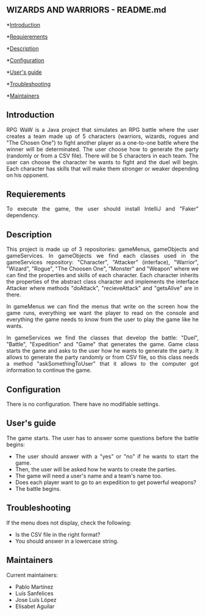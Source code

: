## WIZARDS AND WARRIORS - README.md


*[Introduction](#introduction)

*[Requierements](#requierements)

*[Description](#description)

*[Configuration](#configuration)

*[User's guide](#users-guide)

*[Troubleshooting](#troubleshooting)

*[Maintainers](#Maintainers)

<div align= "justify">

## Introduction

RPG WaW is a Java project that simulates an RPG battle where the user creates a team made up of 5 characters (warriors, wizards, rogues and "The Chosen One") to fight another player as a one-to-one battle where the winner will be determinated. 
The user choose how to generate the party (randomly or from a CSV file). There will be 5 characters in each team. The user can choose the character he wants to fight and the duel will begin. Each character has skills that will make them stronger or weaker depending on his opponent. 

## Requierements

To execute the game, the user should install IntelliJ and "Faker" dependency.


## Description

This project is made up of 3 repositories: gameMenus, gameObjects and gameServices.
In gameObjects we find each classes used in the gameServices repository: "Character", "Attacker" (interface), "Warrior", "Wizard", "Rogue", "The Choosen One", "Monster" and "Weapon" where we can find the properties and skills of each character. Each character inherits the properties of the abstract class character and implements the interface Attacker where methods "doAttack", "recieveAttack" and "getsAlive" are in there. 

In gameMenus we can find the menus that write on the screen how the game runs, everything we want the player to read on the console and everything the game needs to know from the user to play the game like he wants.
  

In gameServices we find the classes that develop the battle: "Duel", "Battle", "Expedition" and "Game" that generates the game. Game class starts the game and asks to the user how he wants to generate the party. It allows to generate the party randomly or from CSV file, so this class needs a method "askSomethingToUser" that it allows to the computer got information to continue the game.  



## Configuration

There is no configuration. There have no modifiable settings. 

## User's guide

The game starts. The user has to answer some questions before the battle begins:

  - The user should answer with a "yes" or "no" if he wants to start the game. 
  - Then, the user will be asked how he wants to create the parties. 
  - The game will need a user's name and a team's name too. 
  - Does each player want to go to an expedition to get powerful weapons?
  - The battle begins. 

## Troubleshooting

If the menu does not display, check the following:

  - Is the CSV file in the right format?
  - You should answer in a lowercase string.

## Maintainers

Current maintainers: 

- Pablo Martínez
- Luís Sanfelices
- Jose Luís López
- Elisabet Aguilar

</div>

